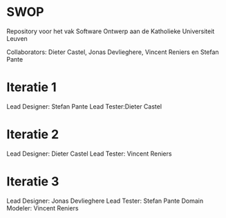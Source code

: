 SWOP
====
Repository voor het vak Software Ontwerp aan de Katholieke Universiteit Leuven

Collaborators: Dieter Castel, Jonas Devlieghere, Vincent Reniers en Stefan Pante


Iteratie 1
==========

Lead Designer: Stefan Pante
Lead Tester:Dieter Castel


Iteratie 2
==========
Lead Designer: Dieter Castel
Lead Tester: Vincent Reniers

Iteratie 3
==========
Lead Designer: Jonas Devlieghere
Lead Tester: Stefan Pante
Domain Modeler: Vincent Reniers